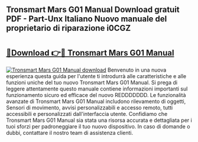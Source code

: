 ## Tronsmart Mars G01 Manual Download gratuit PDF - Part-Unx Italiano Nuovo manuale del proprietario di riparazione i0CGZ

# <h2><a href="http://dfgfqp.blite.top/?on=Tronsmart+Mars+G01+Manual">🔗Download 👉🔴 Tronsmart Mars G01 Manual</a></h2>

[![Tronsmart Mars G01 Manual download](https://i.imgur.com/lujVjoI.png)](http://dfgfqp.blite.top/?on=Tronsmart+Mars+G01+Manual)
Benvenuto in una nuova esperienza questa guida per l'utente ti introdurrà alle caratteristiche e alle funzioni uniche del tuo nuovo Tronsmart Mars G01 Manual. Si prega di leggere attentamente questo manuale contiene informazioni importanti sul funzionamento sicuro ed efficace del nuovo REDDDDDDD. Le funzionalità avanzate di Tronsmart Mars G01 Manual includono rilevamento di oggetti, Sensori di movimento, avvisi personalizzabili e accesso remoto, tutti accessibili e personalizzati dall'interfaccia utente. Confidiamo che Tronsmart Mars G01 Manual sia stata una risorsa accurata e dettagliata per i tuoi sforzi per padroneggiare il tuo nuovo dispositivo. In caso di domande o dubbi, contattare il nostro team di assistenza clienti.
